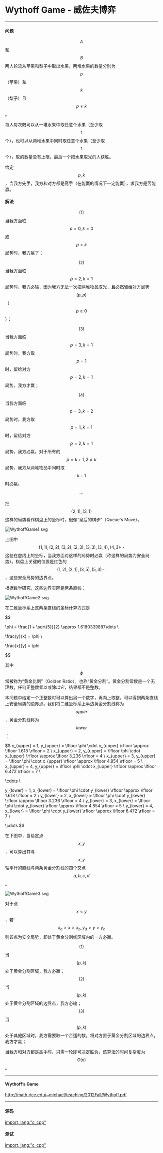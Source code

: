 <script type="text/javascript" src="https://cdnjs.cloudflare.com/ajax/libs/mathjax/2.7.1/MathJax.js?config=TeX-AMS-MML_HTMLorMML"/></script>
<script> gitbook.events.bind("page.change", function() { MathJax.Hub.Queue(["Typeset",MathJax.Hub]); } </script>

# Wythoff Game - 威佐夫博弈

--------

#### 问题

$$ A $$和$$ B $$两人轮流从苹果和梨子中取出水果，两堆水果的数量分别为$$ p $$（苹果）和$$ k $$（梨子）且$$ p \ne k $$。

每人每次既可以从一堆水果中取任意个水果（至少取$$ 1 $$个），也可以从两堆水果中同时取任意个水果（至少取$$ 1 $$个），取的数量没有上限，最后一个把水果取光的人获胜。

给定$$ p, k $$，当我方先手，我方和对方都是高手（在能赢的情况下一定能赢），求我方是否能赢。

#### 解法

$$ (1) $$ 当我方面临$$ p = 0, k = 0 $$或$$ p = k $$局势时，我方赢了；

$$ (2) $$ 当我方面临$$ p = 2, k = 1 $$局势时，我方必输，因为我方无法一次把两堆物品取光，且必然留给对方局势$$ (p, p) $$（$$ p \ge 0 $$）；

$$ (3) $$ 当我方面临$$ p = 3, k = 1 $$局势时，我方取$$ p = 1 $$时，留给对方$$ p = 2, k = 1 $$局势，我方才赢；

$$ (4) $$ 当我方面临$$ p = 3, k = 2 $$局势时，我方取$$ p = 1, k = 1 $$时，留给对方$$ p = 2, k = 1 $$局势，我方必赢。对于所有的$$ p = k + 1, 2 \le k $$局势，我方从两堆物品中同时取$$ k - 1 $$时必赢。

$$
\cdots
$$

把$$ (2, 1), (3, 1) $$这样的局势看作棋盘上的坐标时，很像“皇后的棋步”（Queue's Move）。

![WythoffGame1.svg](../res/WythoffGame1.svg)

上图中$$ (1,1), (2,2), (3,2), (2,3), (3,3), (3,4), (4,3) \cdots $$这些在虚线上的坐标，当我方面对这样的局势时必赢（称这样的局势为安全局势）。棋盘上关键的位置是红色的$$ (1,2), (2,1), (3,5), (5,3) \cdots $$，这些安全局势的边界点。

根据数学研究，这些边界实际是两条直线：

![WythoffGame2.svg](../res/WythoffGame2.svg)

在二维坐标系上这两条直线的坐标计算方式是

$$

\phi = \frac{1 + \sqrt{5}}{2} \approx 1.6180339887\dots \\

\frac{y}{x} = \phi \\

\frac{x}{y} = \phi

$$

其中$$ \phi $$常被称为“黄金比例”（Golden Ratio），也称“黄金分割”。黄金分割常数是一个无理数，任何正整数乘以或除以它，结果都不是整数。

本问题中给定一个正整数时可以算出另一个数字，再向上取整，可以得到两条直线上安全局势的边界点。我们将二维坐标系上半边黄金分割线称为$$ upper $$，黄金分割线称为$$ lower $$：

$$
x_{upper} = 1, y_{upper} = \lfloor \phi \cdot x_{upper} \rfloor \approx \lfloor 1.618 \rfloor = 2 \\
x_{upper} = 2, y_{upper} = \lfloor \phi \cdot x_{upper} \rfloor \approx \lfloor 3.236 \rfloor = 4 \\
x_{upper} = 3, y_{upper} = \lfloor \phi \cdot x_{upper} \rfloor \approx \lfloor 4.854 \rfloor = 5 \\
x_{upper} = 4, y_{upper} = \lfloor \phi \cdot x_{upper} \rfloor \approx \lfloor 6.472 \rfloor = 7 \\

\cdots \\

y_{lower} = 1, x_{lower} = \lfloor \phi \cdot y_{lower} \rfloor \approx \lfloor 1.618 \rfloor = 2 \\
y_{lower} = 2, x_{lower} = \lfloor \phi \cdot y_{lower} \rfloor \approx \lfloor 3.236 \rfloor = 4 \\
y_{lower} = 3, x_{lower} = \lfloor \phi \cdot y_{lower} \rfloor \approx \lfloor 4.854 \rfloor = 5 \\
y_{lower} = 4, x_{lower} = \lfloor \phi \cdot y_{lower} \rfloor \approx \lfloor 6.472 \rfloor = 7 \\

\cdots
$$

在下图中，当给定点$$ x, y $$，可以算出其与$$ x, y $$轴平行的直线与两条黄金分割线的四个交点$$ a, b, c, d $$。

![WythoffGame3.svg](../res/WythoffGame3.svg)

对于点$$ x \lt y $$，若$$ x_{a} \gt x \gt x_{b}, y_{d} \gt y \gt y_{c} $$则该点为安全局势，即处于黄金分割线区域内的一方必赢。

$$ (1) $$ 当$$ (p, k) $$处于黄金分割区域，我方必赢；
$$ (2) $$ 当$$ (p, k) $$处于黄金分割区域的边界点，我方必输；
$$ (3) $$ 当$$ (p, k) $$处于其他区域时，我方需要取一个合适的数，将对方置于黄金分割区域的边界点，我方才赢；

当我方和对方都是高手时，只需一轮即可决定胜负，该算法的时间复杂度为$$ O(n) $$。

--------

#### Wythoff’s Game

http://math.rice.edu/~michael/teaching/2012Fall/Wythoff.pdf

--------

#### 源码

[import, lang:"c_cpp"](../../../../src/GameTheory/WythoffGame.h)

#### 测试

[import, lang:"c_cpp"](../../../../src/GameTheory/WythoffGame.cpp)
